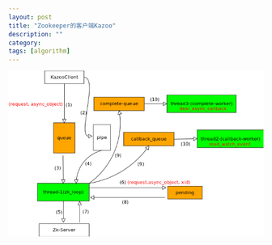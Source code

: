 ```yaml
---
layout: post
title: "Zookeeper的客户端Kazoo"
description: ""
category: 
tags: [algorithm]
---
```


![Alt kazoo internal](/images/kazoo.png)
